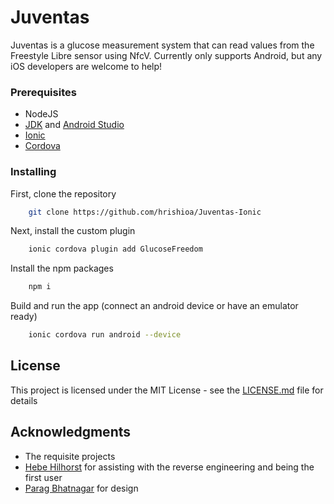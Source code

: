 # Juventas

Juventas is a glucose measurement system that can read values from the Freestyle Libre sensor using NfcV. Currently only supports Android, but any iOS developers are welcome to help!


### Prerequisites

* NodeJS
* [JDK](https://www.oracle.com/technetwork/java/javase/downloads/index.html) and [Android Studio](https://developer.android.com/studio/)
* [Ionic](https://ionicframework.com/)
* [Cordova](https://cordova.apache.org/) 

### Installing

First, clone the repository

```bash
	git clone https://github.com/hrishioa/Juventas-Ionic
```

Next, install the custom plugin
```bash
	ionic cordova plugin add GlucoseFreedom
```

Install the npm packages
```bash
	npm i
```

Build and run the app (connect an android device or have an emulator ready)
```bash
	ionic cordova run android --device
```

## License

This project is licensed under the MIT License - see the [LICENSE.md](LICENSE.md) file for details

## Acknowledgments

* The requisite projects
* [Hebe Hilhorst](https://github.com/hebehh) for assisting with the reverse engineering and being the first user
* [Parag Bhatnagar](https://github.com/paragbhtngr) for design

